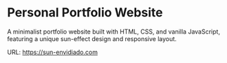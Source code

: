# Personal Portfolio Website

A minimalist portfolio website built with HTML, CSS, and vanilla JavaScript, featuring a unique sun-effect design and responsive layout.

URL: https://sun-envidiado.com
